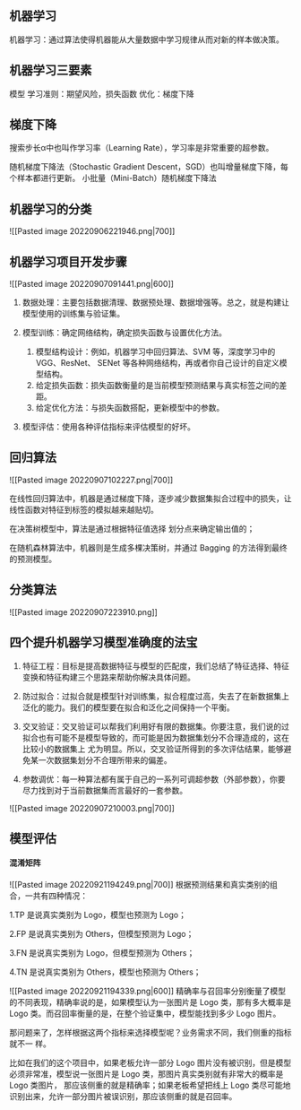 
## 机器学习
机器学习：通过算法使得机器能从大量数据中学习规律从而对新的样本做决策。

## 机器学习三要素
模型
学习准则：期望风险，损失函数
优化：梯度下降

## 梯度下降
搜索步长α中也叫作学习率（Learning Rate），学习率是非常重要的超参数。

随机梯度下降法（Stochastic Gradient Descent，SGD）也叫增量梯度下降，每个样本都进行更新。
小批量（Mini-Batch）随机梯度下降法

## 机器学习的分类
![[Pasted image 20220906221946.png|700]]

## 机器学习项目开发步骤
![[Pasted image 20220907091441.png|600]]
1. 数据处理：主要包括数据清理、数据预处理、数据增强等。总之，就是构建让模型使用的训练集与验证集。

2. 模型训练：确定网络结构，确定损失函数与设置优化方法。
	1. 模型结构设计：例如，机器学习中回归算法、SVM 等，深度学习中的 VGG、ResNet、 SENet 等各种网络结构，再或者你自己设计的自定义模型结构。
	2. 给定损失函数：损失函数衡量的是当前模型预测结果与真实标签之间的差距。
	3. 给定优化方法：与损失函数搭配，更新模型中的参数。

3. 模型评估：使用各种评估指标来评估模型的好坏。

## 回归算法
![[Pasted image 20220907102227.png|700]]

在线性回归算法中，机器是通过梯度下降，逐步减少数据集拟合过程中的损失，让线性函数对特征到标签的模拟越来越贴切。

在决策树模型中，算法是通过根据特征值选择 划分点来确定输出值的；

在随机森林算法中，机器则是生成多棵决策树，并通过 Bagging 的方法得到最终的预测模型。

## 分类算法
![[Pasted image 20220907223910.png]]

## 四个提升机器学习模型准确度的法宝
1. 特征工程：目标是提高数据特征与模型的匹配度，我们总结了特征选择、特征变换和特征构建三个思路来帮助你解决具体问题。

2. 防过拟合：过拟合就是模型针对训练集，拟合程度过高，失去了在新数据集上泛化的能力。我们的模型要在拟合和泛化之间保持一个平衡。

3. 交叉验证：交叉验证可以帮我们利用好有限的数据集。你要注意，我们说的过拟合也有可能不是模型导致的，而可能是因为数据集划分不合理造成的，这在比较小的数据集上 尤为明显。所以，交叉验证所得到的多次评估结果，能够避免某一次数据集划分不合理所带来的偏差。

4. 参数调优：每一种算法都有属于自己的一系列可调超参数（外部参数），你要尽力找到对于当前数据集而言最好的一套参数。

![[Pasted image 20220907210003.png|700]]

## 模型评估
#### 混淆矩阵
![[Pasted image 20220921194249.png|700]]
根据预测结果和真实类别的组合，一共有四种情况：

1.TP 是说真实类别为 Logo，模型也预测为 Logo；

2.FP 是说真实类别为 Others，但模型预测为 Logo；

3.FN 是说真实类别为 Logo，但模型预测为 Others；

4.TN 是说真实类别为 Others，模型也预测为 Others；

![[Pasted image 20220921194339.png|600]]
精确率与召回率分别衡量了模型的不同表现，精确率说的是，如果模型认为一张图片是 Logo 类，那有多大概率是 Logo 类。而召回率衡量的是，在整个验证集中，模型能找到多少 Logo 图片。

那问题来了，怎样根据这两个指标来选择模型呢？业务需求不同，我们侧重的指标就不一 样。

比如在我们的这个项目中，如果老板允许一部分 Logo 图片没有被识别，但是模型必须非常准，模型说一张图片是 Logo 类，那图片真实类别就有非常大的概率是 Logo 类图片， 那应该侧重的就是精确率；如果老板希望把线上 Logo 类尽可能地识别出来，允许一部分图片被误识别，那应该侧重的就是召回率。


